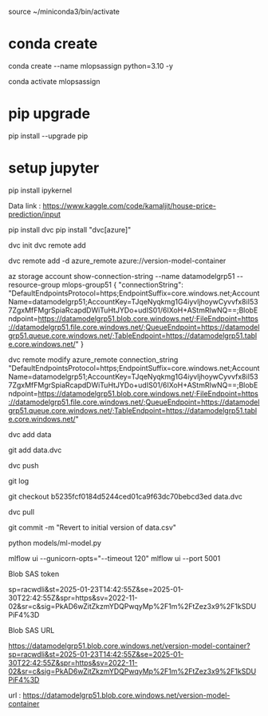 source ~/miniconda3/bin/activate

# conda create
conda create --name mlopsassign python=3.10 -y

conda activate mlopsassign


# pip upgrade
pip install --upgrade pip

# setup jupyter 
pip install ipykernel



Data link : https://www.kaggle.com/code/kamaljit/house-price-prediction/input


pip install dvc
pip install "dvc[azure]"



dvc init
dvc remote add 



dvc remote add -d azure_remote azure://version-model-container



az storage account show-connection-string --name datamodelgrp51 --resource-group mlops-group51
{
  "connectionString": "DefaultEndpointsProtocol=https;EndpointSuffix=core.windows.net;AccountName=datamodelgrp51;AccountKey=TJqeNyqkmg1G4iyvljhoywCyvvfx8iI537ZgxMfFMgrSpiaRcapdDWiTuHtJYDo+udIS01/6IXoH+AStmRIwNQ==;BlobEndpoint=https://datamodelgrp51.blob.core.windows.net/;FileEndpoint=https://datamodelgrp51.file.core.windows.net/;QueueEndpoint=https://datamodelgrp51.queue.core.windows.net/;TableEndpoint=https://datamodelgrp51.table.core.windows.net/"
}



dvc remote modify azure_remote connection_string "DefaultEndpointsProtocol=https;EndpointSuffix=core.windows.net;AccountName=datamodelgrp51;AccountKey=TJqeNyqkmg1G4iyvljhoywCyvvfx8iI537ZgxMfFMgrSpiaRcapdDWiTuHtJYDo+udIS01/6IXoH+AStmRIwNQ==;BlobEndpoint=https://datamodelgrp51.blob.core.windows.net/;FileEndpoint=https://datamodelgrp51.file.core.windows.net/;QueueEndpoint=https://datamodelgrp51.queue.core.windows.net/;TableEndpoint=https://datamodelgrp51.table.core.windows.net/"


dvc add data

git add data.dvc


dvc push

git log

git checkout b5235fcf0184d5244ced01ca9f63dc70bebcd3ed data.dvc

dvc pull

git commit -m "Revert to initial version of data.csv"





python models/ml-model.py 

mlflow ui --gunicorn-opts="--timeout 120"
mlflow ui --port 5001    







Blob SAS token

sp=racwdli&st=2025-01-23T14:42:55Z&se=2025-01-30T22:42:55Z&spr=https&sv=2022-11-02&sr=c&sig=PkAD6wZitZkzmYDQPwqyMp%2F1m%2FtZez3x9%2F1kSDUPiF4%3D

Blob SAS URL

https://datamodelgrp51.blob.core.windows.net/version-model-container?sp=racwdli&st=2025-01-23T14:42:55Z&se=2025-01-30T22:42:55Z&spr=https&sv=2022-11-02&sr=c&sig=PkAD6wZitZkzmYDQPwqyMp%2F1m%2FtZez3x9%2F1kSDUPiF4%3D



url : https://datamodelgrp51.blob.core.windows.net/version-model-container